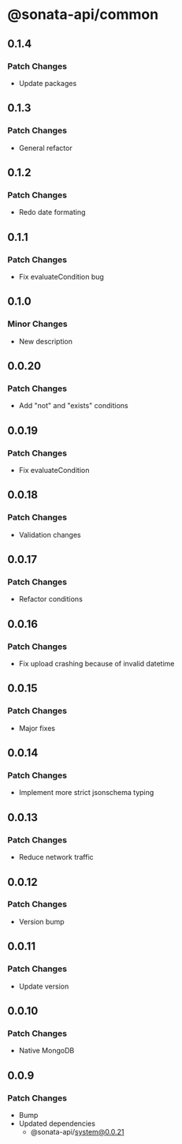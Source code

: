 # @sonata-api/common

## 0.1.4

### Patch Changes

- Update packages

## 0.1.3

### Patch Changes

- General refactor

## 0.1.2

### Patch Changes

- Redo date formating

## 0.1.1

### Patch Changes

- Fix evaluateCondition bug

## 0.1.0

### Minor Changes

- New description

## 0.0.20

### Patch Changes

- Add "not" and "exists" conditions

## 0.0.19

### Patch Changes

- Fix evaluateCondition

## 0.0.18

### Patch Changes

- Validation changes

## 0.0.17

### Patch Changes

- Refactor conditions

## 0.0.16

### Patch Changes

- Fix upload crashing because of invalid datetime

## 0.0.15

### Patch Changes

- Major fixes

## 0.0.14

### Patch Changes

- Implement more strict jsonschema typing

## 0.0.13

### Patch Changes

- Reduce network traffic

## 0.0.12

### Patch Changes

- Version bump

## 0.0.11

### Patch Changes

- Update version

## 0.0.10

### Patch Changes

- Native MongoDB

## 0.0.9

### Patch Changes

- Bump
- Updated dependencies
  - @sonata-api/system@0.0.21
